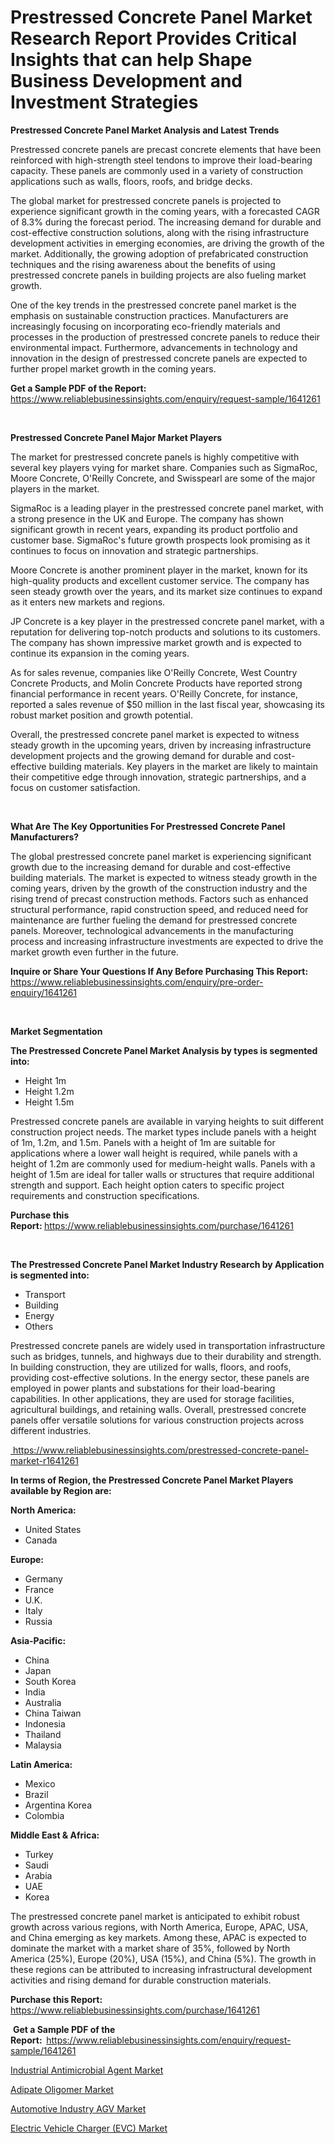 <p><h1>Prestressed Concrete Panel Market Research Report Provides Critical Insights that can help Shape Business Development and Investment Strategies</h1></p><p><strong>Prestressed Concrete Panel Market Analysis and Latest Trends</strong></p>
<p><p>Prestressed concrete panels are precast concrete elements that have been reinforced with high-strength steel tendons to improve their load-bearing capacity. These panels are commonly used in a variety of construction applications such as walls, floors, roofs, and bridge decks.</p><p>The global market for prestressed concrete panels is projected to experience significant growth in the coming years, with a forecasted CAGR of 8.3% during the forecast period. The increasing demand for durable and cost-effective construction solutions, along with the rising infrastructure development activities in emerging economies, are driving the growth of the market. Additionally, the growing adoption of prefabricated construction techniques and the rising awareness about the benefits of using prestressed concrete panels in building projects are also fueling market growth.</p><p>One of the key trends in the prestressed concrete panel market is the emphasis on sustainable construction practices. Manufacturers are increasingly focusing on incorporating eco-friendly materials and processes in the production of prestressed concrete panels to reduce their environmental impact. Furthermore, advancements in technology and innovation in the design of prestressed concrete panels are expected to further propel market growth in the coming years.</p></p>
<p><strong>Get a Sample PDF of the Report:&nbsp;</strong> <a href="https://www.reliablebusinessinsights.com/enquiry/request-sample/1641261">https://www.reliablebusinessinsights.com/enquiry/request-sample/1641261</a></p>
<p>&nbsp;</p>
<p><strong>Prestressed Concrete Panel Major Market Players</strong></p>
<p><p>The market for prestressed concrete panels is highly competitive with several key players vying for market share. Companies such as SigmaRoc, Moore Concrete, O'Reilly Concrete, and Swisspearl are some of the major players in the market.</p><p>SigmaRoc is a leading player in the prestressed concrete panel market, with a strong presence in the UK and Europe. The company has shown significant growth in recent years, expanding its product portfolio and customer base. SigmaRoc's future growth prospects look promising as it continues to focus on innovation and strategic partnerships.</p><p>Moore Concrete is another prominent player in the market, known for its high-quality products and excellent customer service. The company has seen steady growth over the years, and its market size continues to expand as it enters new markets and regions.</p><p>JP Concrete is a key player in the prestressed concrete panel market, with a reputation for delivering top-notch products and solutions to its customers. The company has shown impressive market growth and is expected to continue its expansion in the coming years.</p><p>As for sales revenue, companies like O'Reilly Concrete, West Country Concrete Products, and Molin Concrete Products have reported strong financial performance in recent years. O'Reilly Concrete, for instance, reported a sales revenue of $50 million in the last fiscal year, showcasing its robust market position and growth potential.</p><p>Overall, the prestressed concrete panel market is expected to witness steady growth in the upcoming years, driven by increasing infrastructure development projects and the growing demand for durable and cost-effective building materials. Key players in the market are likely to maintain their competitive edge through innovation, strategic partnerships, and a focus on customer satisfaction.</p></p>
<p>&nbsp;</p>
<p><strong>What Are The Key Opportunities For Prestressed Concrete Panel Manufacturers?</strong></p>
<p><p>The global prestressed concrete panel market is experiencing significant growth due to the increasing demand for durable and cost-effective building materials. The market is expected to witness steady growth in the coming years, driven by the growth of the construction industry and the rising trend of precast construction methods. Factors such as enhanced structural performance, rapid construction speed, and reduced need for maintenance are further fueling the demand for prestressed concrete panels. Moreover, technological advancements in the manufacturing process and increasing infrastructure investments are expected to drive the market growth even further in the future.</p></p>
<p><strong>Inquire or Share Your Questions If Any Before Purchasing This Report:</strong> <a href="https://www.reliablebusinessinsights.com/enquiry/pre-order-enquiry/1641261">https://www.reliablebusinessinsights.com/enquiry/pre-order-enquiry/1641261</a></p>
<p>&nbsp;</p>
<p><strong>Market Segmentation</strong></p>
<p><strong>The Prestressed Concrete Panel Market Analysis by types is segmented into:</strong></p>
<p><ul><li>Height 1m</li><li>Height 1.2m</li><li>Height 1.5m</li></ul></p>
<p><p>Prestressed concrete panels are available in varying heights to suit different construction project needs. The market types include panels with a height of 1m, 1.2m, and 1.5m. Panels with a height of 1m are suitable for applications where a lower wall height is required, while panels with a height of 1.2m are commonly used for medium-height walls. Panels with a height of 1.5m are ideal for taller walls or structures that require additional strength and support. Each height option caters to specific project requirements and construction specifications.</p></p>
<p><strong>Purchase this Report:&nbsp;</strong><a href="https://www.reliablebusinessinsights.com/purchase/1641261">https://www.reliablebusinessinsights.com/purchase/1641261</a></p>
<p>&nbsp;</p>
<p><strong>The Prestressed Concrete Panel Market Industry Research by Application is segmented into:</strong></p>
<p><ul><li>Transport</li><li>Building</li><li>Energy</li><li>Others</li></ul></p>
<p><p>Prestressed concrete panels are widely used in transportation infrastructure such as bridges, tunnels, and highways due to their durability and strength. In building construction, they are utilized for walls, floors, and roofs, providing cost-effective solutions. In the energy sector, these panels are employed in power plants and substations for their load-bearing capabilities. In other applications, they are used for storage facilities, agricultural buildings, and retaining walls. Overall, prestressed concrete panels offer versatile solutions for various construction projects across different industries.</p></p>
<p><a href="https://www.reliablebusinessinsights.com/prestressed-concrete-panel-market-r1641261">&nbsp;https://www.reliablebusinessinsights.com/prestressed-concrete-panel-market-r1641261</a></p>
<p><strong>In terms of Region, the Prestressed Concrete Panel Market Players available by Region are:</strong></p>
<p>
    <p> <strong> North America: </strong>
        <ul>
            <li>United States</li>
            <li>Canada</li>
        </ul>
        </p> 
    <p> <strong> Europe: </strong>
        <ul>
            <li>Germany</li>
            <li>France</li>
            <li>U.K.</li>
            <li>Italy</li>
            <li>Russia</li>
        </ul>
        </p> 
    <p> <strong> Asia-Pacific: </strong>
        <ul>
            <li>China</li>
            <li>Japan</li>
            <li>South Korea</li>
            <li>India</li>
            <li>Australia</li>
            <li>China Taiwan</li>
            <li>Indonesia</li>
            <li>Thailand</li>
            <li>Malaysia</li>
        </ul>
        </p> 
    <p> <strong> Latin America: </strong>
        <ul>
            <li>Mexico</li>
            <li>Brazil</li>
            <li>Argentina Korea</li>
            <li>Colombia</li>
        </ul>
        </p> 
    <p> <strong> Middle East & Africa: </strong>
        <ul>
            <li>Turkey</li>
            <li>Saudi</li>
            <li>Arabia</li>
            <li>UAE</li>
            <li>Korea</li>
        </ul>
    </p>
    </p>
<p><p>The prestressed concrete panel market is anticipated to exhibit robust growth across various regions, with North America, Europe, APAC, USA, and China emerging as key markets. Among these, APAC is expected to dominate the market with a market share of 35%, followed by North America (25%), Europe (20%), USA (15%), and China (5%). The growth in these regions can be attributed to increasing infrastructural development activities and rising demand for durable construction materials.</p></p>
<p><strong>Purchase this Report: </strong><a href="https://www.reliablebusinessinsights.com/purchase/1641261">https://www.reliablebusinessinsights.com/purchase/1641261</a></p>
<p>&nbsp;<strong>Get a Sample PDF of the Report:&nbsp;&nbsp;</strong><a href="https://www.reliablebusinessinsights.com/enquiry/request-sample/1641261">https://www.reliablebusinessinsights.com/enquiry/request-sample/1641261</a></p>
<p><strong></strong></p>
<p><p><a href="https://github.com/BraidenLucas2019/Market-Research-Report-List-1/blob/main/industrial-antimicrobial-agent-market.md">Industrial Antimicrobial Agent Market</a></p><p><a href="https://github.com/Gilanghao0/Market-Research-Report-List-1/blob/main/adipate-oligomer-market.md">Adipate Oligomer Market</a></p><p><a href="https://medium.com/@richard.james09789/global-automotive-industry-agv-market-share-and-growth-opportunities-and-market-size-growing-with-a-70b585fc4104">Automotive Industry AGV Market</a></p><p><a href="https://medium.com/@rebecca.smith5467/global-electric-vehicle-charger-evc-market-size-is-expected-to-experience-a-cagr-of-13-4-cc1a4869fcc7">Electric Vehicle Charger (EVC) Market</a></p></p>